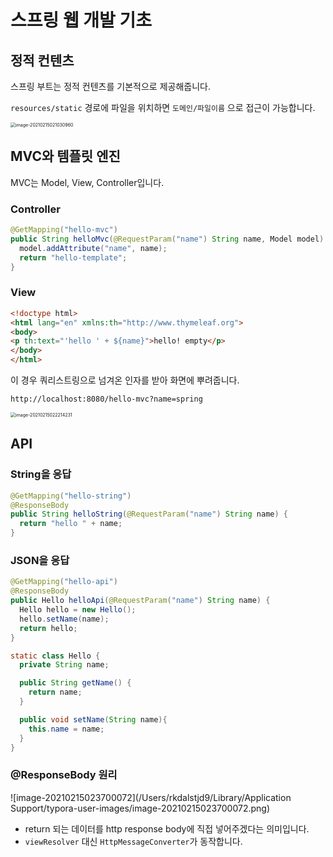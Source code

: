 # 스프링 웹 개발 기초

## 정적 컨텐츠

스프링 부트는 정적 컨텐츠를 기본적으로 제공해줍니다.

`resources/static` 경로에 파일을 위치하면 `도메인/파일이름` 으로 접근이 가능합니다.

<img src="/Users/rkdalstjd9/Library/Application Support/typora-user-images/image-20210215021030960.png" alt="image-20210215021030960" style="zoom:50%;" />



## MVC와 템플릿 엔진

MVC는 Model, View, Controller입니다.

### Controller

```java
@GetMapping("hello-mvc")
public String helloMvc(@RequestParam("name") String name, Model model) {
  model.addAttribute("name", name);
  return "hello-template";
}
```



### View

``` html
<!doctype html>
<html lang="en" xmlns:th="http://www.thymeleaf.org">
<body>
<p th:text="'hello ' + ${name}">hello! empty</p>
</body>
</html>
```



이 경우 쿼리스트링으로 넘겨온 인자를 받아 화면에 뿌려줍니다.

`http://localhost:8080/hello-mvc?name=spring`



<img src="/Users/rkdalstjd9/Library/Application Support/typora-user-images/image-20210215022214231.png" alt="image-20210215022214231" style="zoom:50%;" />





## API

### String을 응답

``` java
@GetMapping("hello-string")
@ResponseBody
public String helloString(@RequestParam("name") String name) {
  return "hello " + name;
}
```



### JSON을 응답

``` java
@GetMapping("hello-api")
@ResponseBody
public Hello helloApi(@RequestParam("name") String name) {
  Hello hello = new Hello();
  hello.setName(name);
  return hello;
}

static class Hello {
  private String name;

  public String getName() {
    return name;
  }

  public void setName(String name){
    this.name = name;
  }
}
```



### @ResponseBody 원리

![image-20210215023700072](/Users/rkdalstjd9/Library/Application Support/typora-user-images/image-20210215023700072.png)

* return 되는 데이터를 http response body에 직접 넣어주겠다는 의미입니다.
* `viewResolver` 대신 `HttpMessageConverter`가 동작합니다.
